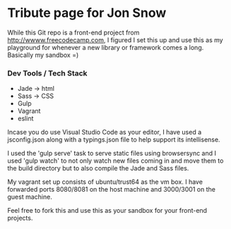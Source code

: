# Tribute page for Jon Snow

While this Git repo is a front-end project from http://wwww.freecodecamp.com, I figured I set this up and use this as my playground for whenever a new library or framework comes a long. Basically my sandbox =)

### Dev Tools / Tech Stack
+ Jade -> html
+ Sass -> CSS
+ Gulp
+ Vagrant
+ eslint

Incase you do use Visual Studio Code as your editor, I have used a jsconfig.json along with a typings.json file to help support its intellisense. 

I used the 'gulp serve' task to serve static files using browsersync and I used 'gulp watch' to not only watch new files coming in and move them to the build directory but to also compile the Jade and Sass files.

My vagrant set up consists of ubuntu/trust64 as the vm box. I have forwarded ports 8080/8081 on the host machine and 3000/3001 on the guest machine.

Feel free to fork this and use this as your sandbox for your front-end projects.